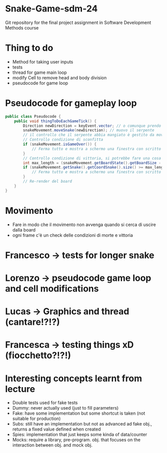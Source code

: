 # Snake-Game-sdm-24
Git repository for the final project assignment in Software Development Methods course

# Thing to do
- Method for taking user inputs
- tests
- thread for game main loop
- modify Cell to remove head and body division
- pseudocode for game loop

# Pseudocode for gameplay loop
```java
public class Pseudocode {
    public void thingToDoEachGameTick() {
        Direction newDirection = keyEvent.vector; // o comunque prendo la direzione del keyEvent
        snakeMovement.moveSnake(newDirection); // muovo il serpente
        // il controllo che il serpente abbia mangiato è gestito da moveSnake direttamente, quindi non te ne devi preoccupare qui
        // Controllo condizione di sconfitta
        if (snakeMovement.isGameOver()) {
            // Ferma tutto e mostra a schermo una finestra con scritto che hai perso :(
        }
        // Controllo condizione di vittoria, si potrebbe fare una cosa tipo
        int max_length = (snakeMovement.getBoardState().getBoardSize - 2)*(snakeMovement.getBoardState().getBoardSize - 2);
        if (snakeMovement.getSnake().getCoordSnake().size() >= max_length) {
            // Ferma tutto e mostra a schermo una finestra con scritto che hai vinto :)
        }
        // Re-render del board
    }
}
```

# Movimento
- Fare in modo che il movimento non avvenga quando si cerca di uscire dalla board
- ogni frame c'è un check delle condizioni di morte e vittoria


# Francesco -> tests for longer snake
# Lorenzo -> pseudocode game loop and cell modifications
# Lucas -> Graphics and thread (cantare!?!?)
# Francesca -> testing things xD (fiocchetto?!?!)



# Interesting concepts learnt from lecture
-  Double tests used for fake tests 
  - Dummy: never actually used (just to fill parameters)
  - Fake: have some implementation but some shortcut is taken (not suitable for production)
  - Subs: still have an implementation but not as advanced ad fake obj., returns a fixed value defined when created
  - Spies: implementation that just keeps some kinda of data/counter
  - Mocks: require a library, pre-program. obj. that focuses on the interaction between obj. and mock obj.

